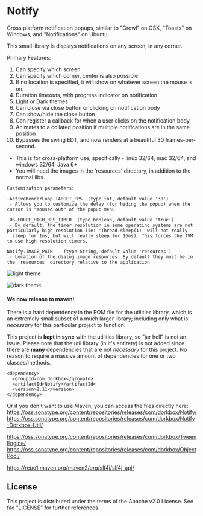 Notify
======

Cross platform notification popups, similar to "Growl" on OSX, "Toasts" on Windows, and "Notifications" on Ubuntu.

This small library is displays notifications on any screen, in any corner.

Primary Features:

1. Can specify which screen 
2. Can specify which corner, center is also possible
3. If no location is specified, it will show on whatever screen the mouse is on.
4. Duration timeouts, with progress indicator on notification
5. Light or Dark themes
6. Can close via close button or clicking on notification body
7. Can show/hide the close button
8. Can register a callback for when a user clicks on the notification body
9. Animates to a collated position if multiple notifications are in the same position
10. Bypasses the swing EDT, and now renders at a beautiful 30 frames-per-second.


- This is for cross-platform use, specifically - linux 32/64, mac 32/64, and windows 32/64. Java 6+
- You will need the images in the 'resources' directory, in addition to the normal libs.

```
Customization parameters:

-ActiveRenderLoop.TARGET_FPS  (type int, default value '30')
 - Allows you to customize the delay (for hiding the popup) when the cursor is "moused out" of the popup menu

-OS.FORCE_HIGH_RES_TIMER  (type boolean, default value 'true')
 - By default, the timer resolution in some operating systems are not particularly high-resolution (ie: 'Thread.sleep(1)' will not really
  sleep for 1ms, but will really sleep for 16ms). This forces the JVM to use high resolution timers.

Notify.IMAGE_PATH    (type String, default value 'resources')
 - Location of the dialog image resources. By default they must be in the 'resources' directory relative to the application
```

![light theme](https://raw.githubusercontent.com/dorkbox/Notify/master/notify-light.png)

![dark theme](https://raw.githubusercontent.com/dorkbox/Notify/master/notify-dark.png)


<h4>We now release to maven!</h4> 

There is a hard dependency in the POM file for the utilities library, which is an extremely small subset of a much larger library; including only what is *necessary* for this particular project to function.

This project is **kept in sync** with the utilities library, so "jar hell" is not an issue. Please note that the util library (in it's entirety) is not added since there are **many** dependencies that are not *necessary* for this project. No reason to require a massive amount of dependencies for one or two classes/methods.  
```
<dependency>
  <groupId>com.dorkbox</groupId>
  <artifactId>Notify</artifactId>
  <version>2.11</version>
</dependency>
```

Or if you don't want to use Maven, you can access the files directly here:  
https://oss.sonatype.org/content/repositories/releases/com/dorkbox/Notify/  
https://oss.sonatype.org/content/repositories/releases/com/dorkbox/Notify-Dorkbox-Util/  

https://oss.sonatype.org/content/repositories/releases/com/dorkbox/TweenEngine/      
https://oss.sonatype.org/content/repositories/releases/com/dorkbox/ObjectPool/  

https://repo1.maven.org/maven2/org/slf4j/slf4j-api/      


<h2>License</h2>

This project is distributed under the terms of the Apache v2.0 License. See file "LICENSE" for further references.

